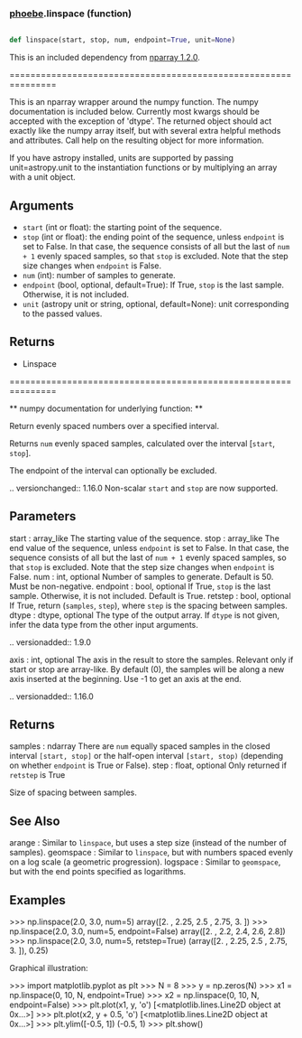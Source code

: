### [phoebe](phoebe.md).linspace (function)


```py

def linspace(start, stop, num, endpoint=True, unit=None)

```



This is an included dependency from [nparray 1.2.0](https://nparray.readthedocs.io/en/1.2.0/).

===============================================================


This is an nparray wrapper around the numpy function.  The
numpy documentation is included below.  Currently most kwargs
should be accepted with the exception of 'dtype'.  The returned
object should act exactly like the numpy array itself, but with
several extra helpful methods and attributes.  Call help on the
resulting object for more information.

If you have astropy installed, units are supported by passing unit=astropy.unit
to the instantiation functions or by multiplying an array with a unit object.


Arguments
------------
* `start` (int or float): the starting point of the sequence.
* `stop` (int or float): the ending point of the sequence, unless `endpoint`
is set to False.  In that case, the sequence consists of all but the
last of ``num + 1`` evenly spaced samples, so that `stop` is excluded.
Note that the step size changes when `endpoint` is False.
* `num` (int): number of samples to generate.
* `endpoint` (bool, optional, default=True): If True, `stop` is the last
sample. Otherwise, it is not included.
* `unit` (astropy unit or string, optional, default=None): unit
corresponding to the passed values.

Returns
-----------
* Linspace


===============================================================

** numpy documentation for underlying function: **


Return evenly spaced numbers over a specified interval.

Returns `num` evenly spaced samples, calculated over the
interval [`start`, `stop`].

The endpoint of the interval can optionally be excluded.

.. versionchanged:: 1.16.0
Non-scalar `start` and `stop` are now supported.

Parameters
----------
start : array_like
The starting value of the sequence.
stop : array_like
The end value of the sequence, unless `endpoint` is set to False.
In that case, the sequence consists of all but the last of ``num + 1``
evenly spaced samples, so that `stop` is excluded.  Note that the step
size changes when `endpoint` is False.
num : int, optional
Number of samples to generate. Default is 50. Must be non-negative.
endpoint : bool, optional
If True, `stop` is the last sample. Otherwise, it is not included.
Default is True.
retstep : bool, optional
If True, return (`samples`, `step`), where `step` is the spacing
between samples.
dtype : dtype, optional
The type of the output array.  If `dtype` is not given, infer the data
type from the other input arguments.

.. versionadded:: 1.9.0

axis : int, optional
The axis in the result to store the samples.  Relevant only if start
or stop are array-like.  By default (0), the samples will be along a
new axis inserted at the beginning. Use -1 to get an axis at the end.

.. versionadded:: 1.16.0

Returns
-------
samples : ndarray
There are `num` equally spaced samples in the closed interval
``[start, stop]`` or the half-open interval ``[start, stop)``
(depending on whether `endpoint` is True or False).
step : float, optional
Only returned if `retstep` is True

Size of spacing between samples.


See Also
--------
arange : Similar to `linspace`, but uses a step size (instead of the
number of samples).
geomspace : Similar to `linspace`, but with numbers spaced evenly on a log
scale (a geometric progression).
logspace : Similar to `geomspace`, but with the end points specified as
logarithms.

Examples
--------
&gt;&gt;&gt; np.linspace(2.0, 3.0, num=5)
array([2.  , 2.25, 2.5 , 2.75, 3.  ])
&gt;&gt;&gt; np.linspace(2.0, 3.0, num=5, endpoint=False)
array([2. ,  2.2,  2.4,  2.6,  2.8])
&gt;&gt;&gt; np.linspace(2.0, 3.0, num=5, retstep=True)
(array([2.  ,  2.25,  2.5 ,  2.75,  3.  ]), 0.25)

Graphical illustration:

&gt;&gt;&gt; import matplotlib.pyplot as plt
&gt;&gt;&gt; N = 8
&gt;&gt;&gt; y = np.zeros(N)
&gt;&gt;&gt; x1 = np.linspace(0, 10, N, endpoint=True)
&gt;&gt;&gt; x2 = np.linspace(0, 10, N, endpoint=False)
&gt;&gt;&gt; plt.plot(x1, y, 'o')
[&lt;matplotlib.lines.Line2D object at 0x...&gt;]
&gt;&gt;&gt; plt.plot(x2, y + 0.5, 'o')
[&lt;matplotlib.lines.Line2D object at 0x...&gt;]
&gt;&gt;&gt; plt.ylim([-0.5, 1])
(-0.5, 1)
&gt;&gt;&gt; plt.show()

